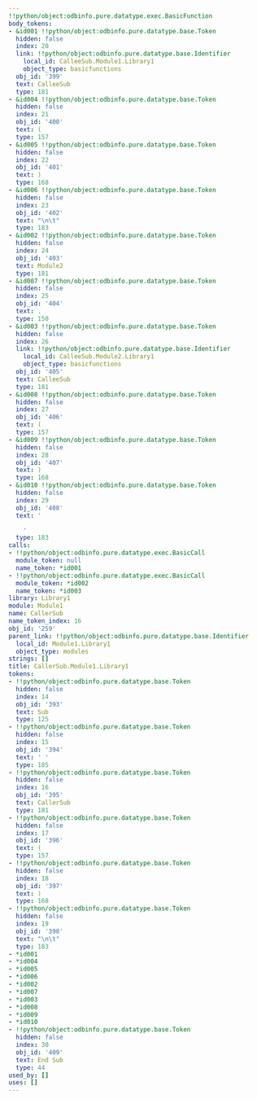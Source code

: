 ```yaml
---
!!python/object:odbinfo.pure.datatype.exec.BasicFunction
body_tokens:
- &id001 !!python/object:odbinfo.pure.datatype.base.Token
  hidden: false
  index: 20
  link: !!python/object:odbinfo.pure.datatype.base.Identifier
    local_id: CalleeSub.Module1.Library1
    object_type: basicfunctions
  obj_id: '399'
  text: CalleeSub
  type: 181
- &id004 !!python/object:odbinfo.pure.datatype.base.Token
  hidden: false
  index: 21
  obj_id: '400'
  text: (
  type: 157
- &id005 !!python/object:odbinfo.pure.datatype.base.Token
  hidden: false
  index: 22
  obj_id: '401'
  text: )
  type: 168
- &id006 !!python/object:odbinfo.pure.datatype.base.Token
  hidden: false
  index: 23
  obj_id: '402'
  text: "\n\t"
  type: 183
- &id002 !!python/object:odbinfo.pure.datatype.base.Token
  hidden: false
  index: 24
  obj_id: '403'
  text: Module2
  type: 181
- &id007 !!python/object:odbinfo.pure.datatype.base.Token
  hidden: false
  index: 25
  obj_id: '404'
  text: .
  type: 150
- &id003 !!python/object:odbinfo.pure.datatype.base.Token
  hidden: false
  index: 26
  link: !!python/object:odbinfo.pure.datatype.base.Identifier
    local_id: CalleeSub.Module2.Library1
    object_type: basicfunctions
  obj_id: '405'
  text: CalleeSub
  type: 181
- &id008 !!python/object:odbinfo.pure.datatype.base.Token
  hidden: false
  index: 27
  obj_id: '406'
  text: (
  type: 157
- &id009 !!python/object:odbinfo.pure.datatype.base.Token
  hidden: false
  index: 28
  obj_id: '407'
  text: )
  type: 168
- &id010 !!python/object:odbinfo.pure.datatype.base.Token
  hidden: false
  index: 29
  obj_id: '408'
  text: '

    '
  type: 183
calls:
- !!python/object:odbinfo.pure.datatype.exec.BasicCall
  module_token: null
  name_token: *id001
- !!python/object:odbinfo.pure.datatype.exec.BasicCall
  module_token: *id002
  name_token: *id003
library: Library1
module: Module1
name: CallerSub
name_token_index: 16
obj_id: '259'
parent_link: !!python/object:odbinfo.pure.datatype.base.Identifier
  local_id: Module1.Library1
  object_type: modules
strings: []
title: CallerSub.Module1.Library1
tokens:
- !!python/object:odbinfo.pure.datatype.base.Token
  hidden: false
  index: 14
  obj_id: '393'
  text: Sub
  type: 125
- !!python/object:odbinfo.pure.datatype.base.Token
  hidden: false
  index: 15
  obj_id: '394'
  text: ' '
  type: 185
- !!python/object:odbinfo.pure.datatype.base.Token
  hidden: false
  index: 16
  obj_id: '395'
  text: CallerSub
  type: 181
- !!python/object:odbinfo.pure.datatype.base.Token
  hidden: false
  index: 17
  obj_id: '396'
  text: (
  type: 157
- !!python/object:odbinfo.pure.datatype.base.Token
  hidden: false
  index: 18
  obj_id: '397'
  text: )
  type: 168
- !!python/object:odbinfo.pure.datatype.base.Token
  hidden: false
  index: 19
  obj_id: '398'
  text: "\n\t"
  type: 183
- *id001
- *id004
- *id005
- *id006
- *id002
- *id007
- *id003
- *id008
- *id009
- *id010
- !!python/object:odbinfo.pure.datatype.base.Token
  hidden: false
  index: 30
  obj_id: '409'
  text: End Sub
  type: 44
used_by: []
uses: []
---
```

